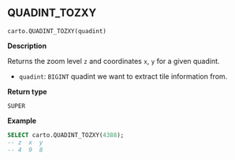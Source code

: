 ## QUADINT_TOZXY

```sql:signature
carto.QUADINT_TOZXY(quadint)
```

**Description**

Returns the zoom level `z` and coordinates `x`, `y` for a given quadint.

* `quadint`: `BIGINT` quadint we want to extract tile information from.

**Return type**

`SUPER`

**Example**

```sql
SELECT carto.QUADINT_TOZXY(4388);
-- z  x  y
-- 4  9  8
```